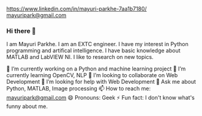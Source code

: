 https://www.linkedin.com/in/mayuri-parkhe-7aa1b7180/ mayuripark@gmail.com 
### Hi there 👋
I am Mayuri Parkhe. I am an EXTC engineer. I have my interest in Python programming and artifical intelligence. I have basic knowledge about MATLAB and LabVIEW NI. I like to research on new topics.  

🔭 I’m currently working on a Python and machine learning project
🌱 I’m currently learning OpenCV, NLP
👯 I’m looking to collaborate on Web Development 
🤔 I’m looking for help with Web Development
💬 Ask me about Python, MATLAB, Image processing
📫 How to reach me: mayuripark@gmail.com
😄 Pronouns: Geek
⚡ Fun fact: I don't know what's funny about me.

